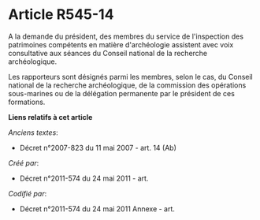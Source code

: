 # Article R545-14

A la demande du président, des membres du service de l'inspection des patrimoines compétents en matière d'archéologie
assistent avec voix consultative aux séances du Conseil national de la recherche archéologique.

Les rapporteurs sont désignés parmi les membres, selon le cas, du Conseil national de la recherche archéologique, de la
commission des opérations sous-marines ou de la délégation permanente par le président de ces formations.

**Liens relatifs à cet article**

_Anciens textes_:

  - Décret n°2007-823 du 11 mai 2007 - art. 14 (Ab)

_Créé par_:

  - Décret n°2011-574 du 24 mai 2011  - art.

_Codifié par_:

  - Décret n°2011-574 du 24 mai 2011 Annexe - art.
